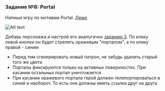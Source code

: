 ### Задание №8: Portal

Напиши игру по мотивам Portal. [Демо](https://github.com/UniumGames/Lessons/raw/master/12/09/PortalBuild.zip)

![Alt text](https://monosnap.com/image/h0PkwTveu3lTtER9HML6mGiAcKWw5z)

Добавь персонажа и настрой его аналогично [заданию 3](https://github.com/UniumGames/Lessons/tree/master/12/03). По клику левой кнопки он будет стрелять оражевым "порталом", а по клику правой - синим

- Перед тем сгенерировать новый патрон, не забудь удалить старый того же цвета
- Порталы фиксируются только на активных поверхностях. При касании остальных портал уничтожается
- При касании оражевого портала герой должен телепортироваться в синий и наоборот. То есть они должны иметь ссылки друг на друга